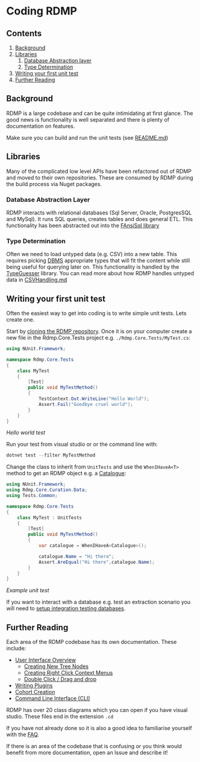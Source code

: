 # Coding RDMP



## Contents

1. [Background](#background)
2. [Libraries](#libraries)
   1. [Database Abstraction layer](#database-abstraction-layer)
   1. [Type Determination](#type-determination)
2. [Writing your first unit test](#writing-your-first-unit-test)
2. [Further Reading](#further-reading)

## Background
RDMP is a large codebase and can be quite intimidating at first glance.  The good news is functionality is well separated and there is plenty of documentation on features.

Make sure you can build and run the unit tests (see [README.md](./../../README.md#building))

## Libraries

Many of the complicated low level APIs have been refactored out of RDMP and moved to their own repositories.  These are consumed by RDMP during the build process via Nuget packages.

### Database Abstraction Layer

RDMP interacts with relational databases (Sql Server, Oracle, PostgresSQL and MySql).  It runs SQL queries, creates tables and does general ETL.  This functionality has been abstracted out into the [FAnsiSql library](https://github.com/HicServices/FAnsiSql)

### Type Determination

Often we need to load untyped data (e.g. CSV) into a new table.  This requires picking [DBMS] appropriate types that will fit the content while still being useful for querying later on.  This functionality is handled by the [TypeGuesser](https://github.com/HicServices/TypeGuesser) library.  You can read more about how RDMP handles untyped data in [CSVHandling.md](./CSVHandling.md)

## Writing your first unit test

Often the easiest way to get into coding is to write simple unit tests.  Lets create one.

Start by [cloning the RDMP repository](https://docs.github.com/en/free-pro-team@latest/github/creating-cloning-and-archiving-repositories/cloning-a-repository).  Once it is on your computer create a new file in the Rdmp.Core.Tests project e.g. `./Rdmp.Core.Tests/MyTest.cs`:

```csharp
using NUnit.Framework;

namespace Rdmp.Core.Tests
{
    class MyTest
    {
        [Test]
        public void MyTestMethod()
        {
            TestContext.Out.WriteLine("Hello World");
            Assert.Fail("Goodbye cruel world");
        }
    }
}

```
_Hello world test_

Run your test from visual studio or or the command line with:

```csharp
dotnet test --filter MyTestMethod
```

Change the class to inherit from `UnitTests` and use the `WhenIHaveA<T>` method to get an RDMP object e.g. a [Catalogue]:

```csharp
using NUnit.Framework;
using Rdmp.Core.Curation.Data;
using Tests.Common;

namespace Rdmp.Core.Tests
{
    class MyTest : UnitTests
    {
        [Test]
        public void MyTestMethod()
        {
            var catalogue = WhenIHaveA<Catalogue>();

            catalogue.Name = "Hi there";
            Assert.AreEqual("Hi there",catalogue.Name);
        }
    }
}
```
_Example unit test_

If you want to interact with a database e.g. test an extraction scenario you will need to [setup integration testing databases](./Tests.md).

## Further Reading

Each area of the RDMP codebase has its own documentation.  These include:

- [User Interface Overview](./UserInterfaceOverview.md)
  - [Creating New Tree Nodes](./CreatingANewCollectionTreeNode.md)
  - [Creating Right Click Context Menus](./CreatingANewRightClickMenu.md)
  - [Double Click / Drag and drop](./DoubleClickAndDragDrop.md)
- [Writing Plugins](./PluginWriting.md)
- [Cohort Creation](./../../Rdmp.Core/CohortCreation/CohortCreation.md)
- [Command Line Interface (CLI)](./../../Rdmp.Core/CommandLine/Runners/ExecuteCommandRunner.md)

RDMP has over 20 class diagrams which you can open if you have visual studio.  These files end in the extension `.cd`

If you have not already done so it is also a good idea to familiarise yourself with the [FAQ](./FAQ.md).

If there is an area of the codebase that is confusing or you think would benefit from more documentation, open an Issue and describe it!

[DBMS]: ./Glossary.md#DBMS
[Catalogue]: ./Glossary.md#Catalogue
